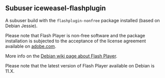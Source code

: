 Subuser iceweasel-flashplugin
-----------------------------

A subuser build with the `flashplugin-nonfree` package installed (based on Debian Jessie).

Please note that Flash Player is non-free software and the package installation is subjected to the acceptance of the license agreement available on [adobe.com](https://adobe.com).

More info on the [Debian wiki page about Flash Player](https://wiki.debian.org/FlashPlayer).

Please note that the latest version of Flash Player available on Debian is 11.X.